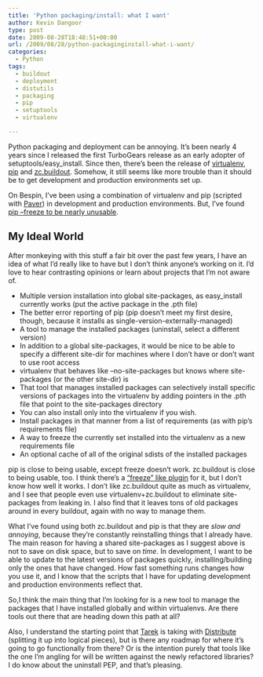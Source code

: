 ```yaml
---
title: 'Python packaging/install: what I want'
author: Kevin Dangoor
type: post
date: 2009-08-28T18:48:51+00:00
url: /2009/08/28/python-packaginginstall-what-i-want/
categories:
  - Python
tags:
  - buildout
  - deployment
  - distutils
  - packaging
  - pip
  - setuptools
  - virtualenv

---
```

Python packaging and deployment can be annoying. It&#8217;s been nearly 4 years since I released the first TurboGears release as an early adopter of setuptools/easy_install. Since then, there&#8217;s been the release of [virtualenv][1], [pip][2] and [zc.buildout][3]. Somehow, it still seems like more trouble than it should be to get development and production environments set up.

On Bespin, I&#8217;ve been using a combination of virtualenv and pip (scripted with [Paver][4]) in development and production environments. But, I&#8217;ve found [pip &#8211;freeze to be nearly unusable][5].

## My Ideal World

After monkeying with this stuff a fair bit over the past few years, I have an idea of what I&#8217;d really like to have but I don&#8217;t think anyone&#8217;s working on it. I&#8217;d love to hear contrasting opinions or learn about projects that I&#8217;m not aware of.

  * Multiple version installation into global site-packages, as easy_install currently works (put the active package in the .pth file)
  * The better error reporting of pip (pip doesn&#8217;t meet my first desire, though, because it installs as single-version-externally-managed)
  * A tool to manage the installed packages (uninstall, select a different version)
  * In addition to a global site-packages, it would be nice to be able to specify a different site-dir for machines where I don&#8217;t have or don&#8217;t want to use root access
  * virtualenv that behaves like &#8211;no-site-packages but knows where site-packages (or the other site-dir) is
  * That tool that manages installed packages can selectively install specific versions of packages into the virtualenv by adding pointers in the .pth file that point to the site-packages directory
  * You can also install only into the virtualenv if you wish.
  * Install packages in that manner from a list of requirements (as with pip&#8217;s requirements file)
  * A way to freeze the currently set installed into the virtualenv as a new requirements file
  * An optional cache of all of the original sdists of the installed packages

pip is close to being usable, except freeze doesn&#8217;t work. zc.buildout is close to being usable, too. I think there&#8217;s a [&#8220;freeze&#8221; like plugin][6] for it, but I don&#8217;t know how well it works. I don&#8217;t like zc.buildout quite as much as virtualenv, and I see that people even use virtualenv+zc.buildout to eliminate site-packages from leaking in. I also find that it leaves tons of old packages around in every buildout, again with no way to manage them.

What I&#8217;ve found using both zc.buildout and pip is that they are _slow and annoying_, because they&#8217;re constantly reinstalling things that I already have. The main reason for having a shared site-packages as I suggest above is not to save on disk space, but to save on _time_. In development, I want to be able to update to the latest versions of packages quickly, installing/building only the ones that have changed. How fast something runs changes how you use it, and I know that the scripts that I have for updating development and production environments reflect that.

So,I think the main thing that I&#8217;m looking for is a new tool to manage the packages that I have installed globally and within virtualenvs. Are there tools out there that are heading down this path at all?

Also, I understand the starting point that [Tarek][7] is taking with [Distribute][8] (splitting it up into logical pieces), but is there any roadmap for where it&#8217;s going to go functionally from there? Or is the intention purely that tools like the one I&#8217;m angling for will be written against the newly refactored libraries? I do know about the uninstall PEP, and that&#8217;s pleasing.

 [1]: http://pypi.python.org/pypi/virtualenv
 [2]: http://pip.openplans.org
 [3]: http://pypi.python.org/pypi/zc.buildout
 [4]: http://www.blueskyonmars.com/projects/paver/
 [5]: http://groups.google.com/group/python-virtualenv/browse_thread/thread/82911e7fc9901045
 [6]: http://pypi.python.org/pypi/buildout.dumppickedversions/0.4
 [7]: http://tarekziade.wordpress.com/
 [8]: http://pypi.python.org/pypi/distribute/0.6